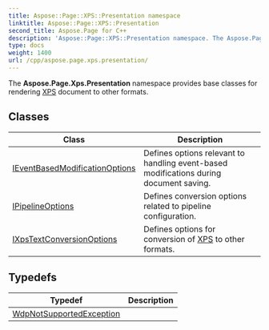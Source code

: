 ```yaml
---
title: Aspose::Page::XPS::Presentation namespace
linktitle: Aspose::Page::XPS::Presentation
second_title: Aspose.Page for C++
description: 'Aspose::Page::XPS::Presentation namespace. The Aspose.Page.Xps.Presentation namespace provides base classes for rendering XPS document to other formats in C++.'
type: docs
weight: 1400
url: /cpp/aspose.page.xps.presentation/
---
```


The **Aspose.Page.Xps.Presentation** namespace provides base classes for rendering [XPS](../aspose.page.xps/) document to other formats.

## Classes

| Class | Description |
| --- | --- |
| [IEventBasedModificationOptions](./ieventbasedmodificationoptions/) | Defines options relevant to handling event-based modifications during document saving. |
| [IPipelineOptions](./ipipelineoptions/) | Defines conversion options related to pipeline configuration. |
| [IXpsTextConversionOptions](./ixpstextconversionoptions/) | Defines options for conversion of [XPS](../aspose.page.xps/) to other formats. |
## Typedefs

| Typedef | Description |
| --- | --- |
| [WdpNotSupportedException](./wdpnotsupportedexception/) |  |

